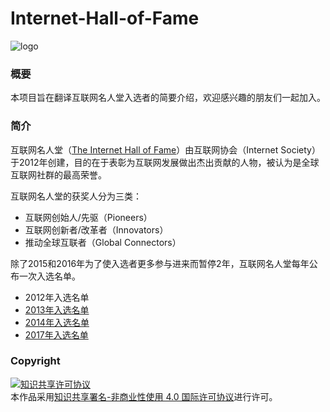 # Internet-Hall-of-Fame #
![logo](https://upload.wikimedia.org/wikipedia/en/1/14/Internet_Hall_of_Fame_logo_2012.png)

### 概要 ###
本项目旨在翻译互联网名人堂入选者的简要介绍，欢迎感兴趣的朋友们一起加入。

### 简介 ###
互联网名人堂（[The Internet Hall of Fame](https://www.internethalloffame.org/inductees)）由互联网协会（Internet Society）于2012年创建，目的在于表彰为互联网发展做出杰出贡献的人物，被认为是全球互联网社群的最高荣誉。

互联网名人堂的获奖人分为三类：
* 互联网创始人/先驱（Pioneers）
* 互联网创新者/改革者（Innovators）
* 推动全球互联者（Global Connectors）

除了2015和2016年为了使入选者更多参与进来而暂停2年，互联网名人堂每年公布一次入选名单。
* 2012年入选名单
* [2013年入选名单](2013年入选者.md)
* [2014年入选名单](2014年入选者.md)
* [2017年入选名单](2017年入选者.md)

### Copyright ###
<a rel="license" href="http://creativecommons.org/licenses/by-nc/4.0/"><img alt="知识共享许可协议" style="border-width:0" src="https://i.creativecommons.org/l/by-nc/4.0/88x31.png" /></a><br />本作品采用<a rel="license" href="http://creativecommons.org/licenses/by-nc/4.0/">知识共享署名-非商业性使用 4.0 国际许可协议</a>进行许可。
